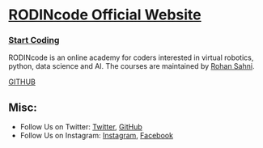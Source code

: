 # [RODINcode Official Website](http://rodincode.github.io)

### [Start Coding](http://rodincode.herokuapp.com)

RODINcode is an online academy for coders interested in virtual robotics, python, data science and AI. 
The courses are maintained by [Rohan Sahni](https://www.rodincode.herokuapp.com).

[GITHUB](http://github.com/rodincode)

## Misc:

* Follow Us on Twitter: [Twitter](https://twitter.com/rodincode), [GitHub](https://github.com/rodincode)
* Follow Us on Instagram: [Instagram](https://instagram.com/rodincode), [Facebook](https://www.facebook.com/rodincode)
